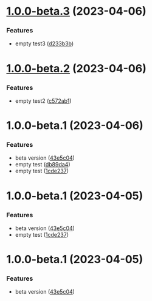 # [1.0.0-beta.3](https://github.com/jyunhanlin/react-until-interactive/compare/v1.0.0-beta.2...v1.0.0-beta.3) (2023-04-06)


### Features

* empty test3 ([d233b3b](https://github.com/jyunhanlin/react-until-interactive/commit/d233b3b5a45062a85df8b9a36c734ec0f3c96203))

# [1.0.0-beta.2](https://github.com/jyunhanlin/react-until-interactive/compare/v1.0.0-beta.1...v1.0.0-beta.2) (2023-04-06)


### Features

* empty test2 ([c572ab1](https://github.com/jyunhanlin/react-until-interactive/commit/c572ab1e8849bd0293776b0bb9e4a117fa158725))

# 1.0.0-beta.1 (2023-04-06)


### Features

* beta version ([43e5c04](https://github.com/jyunhanlin/react-until-interactive/commit/43e5c04db88e8043a329633740202ff9602d37b7))
* empty test ([db89da4](https://github.com/jyunhanlin/react-until-interactive/commit/db89da458216b446e00e0dc1c291fa80903ba6e3))
* empty test ([1cde237](https://github.com/jyunhanlin/react-until-interactive/commit/1cde237ac817f72fc8a96dd44d578f2ea3826447))

# 1.0.0-beta.1 (2023-04-05)


### Features

* beta version ([43e5c04](https://github.com/jyunhanlin/react-until-interactive/commit/43e5c04db88e8043a329633740202ff9602d37b7))
* empty test ([1cde237](https://github.com/jyunhanlin/react-until-interactive/commit/1cde237ac817f72fc8a96dd44d578f2ea3826447))

# 1.0.0-beta.1 (2023-04-05)


### Features

* beta version ([43e5c04](https://github.com/jyunhanlin/react-until-interactive/commit/43e5c04db88e8043a329633740202ff9602d37b7))
